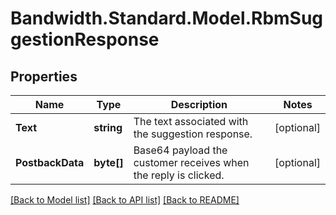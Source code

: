 # Bandwidth.Standard.Model.RbmSuggestionResponse

## Properties

Name | Type | Description | Notes
------------ | ------------- | ------------- | -------------
**Text** | **string** | The text associated with the suggestion response. | [optional] 
**PostbackData** | **byte[]** | Base64 payload the customer receives when the reply is clicked. | [optional] 

[[Back to Model list]](../README.md#documentation-for-models) [[Back to API list]](../README.md#documentation-for-api-endpoints) [[Back to README]](../README.md)

